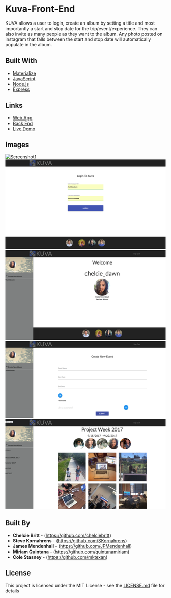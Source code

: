 # Kuva-Front-End

KUVA allows a user to login, create an album by setting a title and most importantly a start and stop date for the trip/event/experience. They can also invite as many people as they want to the album. Any photo posted on instagram that falls between the start and stop date will automatically populate in the album.

## Built With

* [Materialize](http://materializecss.com/)
* [JavaScript](https://www.javascript.com/)
* [Node.js](https://nodejs.org/en/)
* [Express](https://expressjs.com/)

## Links

* [Web App](https://kuva.fun/)
* [Back End](https://github.com/chelciebritt/Kuva-Server)
* [Live Demo](https://www.youtube.com/watch?v=9JQWpUZqYtA)

## Images

![Screenshot1](images/screenshot1.png "screenshots of app")
![Screenshot2](images/screenshot2.png "screenshots of app")
![Screenshot3](images/screenshot3.png "screenshots of app")
![Screenshot4](images/screenshot4.png "screenshots of app")
![Screenshot5](images/screenshot5.png "screenshots of app")



## Built By

* **Chelcie Britt** - (https://github.com/chelciebritt)
* **Steve Kornahrens** - (https://github.com/SKornahrens)
* **James Mendenhall** - (https://github.com/JPMendenhall)
* **Miriam Quintana** - (https://github.com/quintanamiriam)
* **Cole Stasney** - (https://github.com/mktexan)


## License

This project is licensed under the MIT License - see the [LICENSE.md](LICENSE.md) file for details
